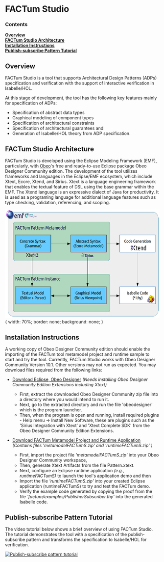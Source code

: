 # FACTum Studio
[//]: # (Architectural Design Constraints Specification and Verification)

### Contents
**[Overview](#overview)**<br>
**[FACTum Studio Architecture](#factum-studio-architecture)**<br>
**[Installation Instructions](#installation-instructions)**<br>
**[Publish-subscribe Pattern Tutorial](#publish-subscribe-pattern-tutorial)**<br>

## Overview

FACTum Studio is a tool that supports Architectural Design Patterns (ADPs) specification and verification with the support of interactive verification in Isabelle/HOL.

At this stage of development, the tool has the following key features mainly for specification of ADPs:
* Specification of abstract data types
* Graphical modeling of component types
* Specification of architectural constraints
* Specification of architectural guarantees and
* Generation of Isabelle/HOL theory from ADP specification.

## FACTum Studio Architecture
FACTum Studio is developed using the Eclipse Modeling Framework (EMF), particularly, with [Obeo](https://www.obeo.fr/en/)'s free and ready-to-use Eclipse package Obeo Designer Community edition.
The development of the tool utilizes frameworks and languages in the Eclipse/EMF ecosystem, which include Xtext, Ecore, Xtend, and Sirius.
Xtext is a language engineering framework that enables the textual feature of DSL using the base grammar within the EMF.
The Xtend language is an expressive dialect of Java for productivity.
It is used as a programing language for additional language features such as type checking, validation, referencing, and scoping.

![FACTum Studio Architecture](/docs/factumArch.png) {
  width: 70%;
  border: none;
  background: none;
}

## Installation Instructions

A working copy of Obeo Designer Community edition should enable the importing of the FACTum tool metamodel project and runtime sample to start and try the tool. Currently, FACTum Studio works with Obeo Designer Community Version 10.1. Other versions may not run as expected. You may download files required from the following links:

* [Download Eclipse, Obeo Designer](https://www.obeodesigner.com/en/download) *(Needs installing Obeo Designer Community Edition Extensions including Xtext)*

  * First, extract the downloaded Obeo Designer Community zip file into a directory where you would intend to run it.
  * Next, go to the extracted directory and run the file 'obeodesigner' which is the program launcher.
  * Then, when the program is open and running, install required plugins - Help menu -> Install New Software, these are plugins such as the 'Sirius Integration with Xtext' and 'Xtext Complete SDK' from the Obeo Designer Community Edition Extensions.

* [Download FACTum Metamodel Project and Runtime Application](https://goo.gl/fgZN2Y) *(Contains files 'metamodelFACTumS.zip' and 'runtimeFACTumS.zip' )*
  * First, import the project file *'metamodelFACTumS.zip'* into your Obeo Designer Community workspace,
  * Then, generate Xtext Artifacts from the file Pattern.xtext.
  * Next, configure an Eclipse runtime application *(e.g., runtimeFACTumS)* to launch the tool's application demo and then
  * Import the file *'runtimeFACTumS.zip'* into your created Eclipse application (runtimeFACTumS) to try and test the FACTum demo.
  * Verify the example code generated by copying the proof from the file *'factum/examples/PublisherSubscriber.thy'* into the generated Isabelle code.

## Publish-subscribe Pattern Tutorial

The video tutorial below shows a brief overview of using FACTum Studio. The tutorial demonstrates the tool with a specification of the publish-subscribe pattern and transforms the specification to Isabelle/HOL for verification.

[![Publish-subscribe pattern tutorial](https://img.youtube.com/vi/Q_R17k1ebDY/mqdefault.jpg)](https://youtu.be/Q_R17k1ebDY)

